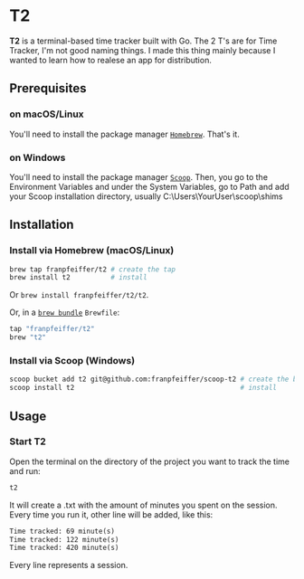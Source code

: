 # T2

**T2** is a terminal-based time tracker built with Go.
The 2 T's are for Time Tracker, I'm not good naming things.
I made this thing mainly because I wanted to learn how to 
realese an app for distribution.

## Prerequisites

### on macOS/Linux
You'll need to install the package manager [`Homebrew`](https://brew.sh/). That's it.

### on Windows
You'll need to install the package manager [`Scoop`](https://scoop.sh/).
Then, you go to the Environment Variables and under the System Variables, 
go to Path and add your Scoop installation directory, usually C:\Users\YourUser\scoop\shims


## Installation

### Install via Homebrew (macOS/Linux)
```bash
brew tap franpfeiffer/t2 # create the tap
brew install t2          # install
```
Or `brew install franpfeiffer/t2/t2`.

Or, in a [`brew bundle`](https://github.com/Homebrew/homebrew-bundle) `Brewfile`:
```bash
tap "franpfeiffer/t2"
brew "t2"
```
### Install via Scoop (Windows)
```bash
scoop bucket add t2 git@github.com:franpfeiffer/scoop-t2 # create the bucket
scoop install t2                                         # install
```

## Usage

### Start T2
Open the terminal on the directory of the project you want to track the time and run:
```bash
t2 
```
It will create a .txt with the amount of minutes you spent on the session.
Every time you run it, other line will be added, like this:
```txt
Time tracked: 69 minute(s)
Time tracked: 122 minute(s)
Time tracked: 420 minute(s)
```
Every line represents a session.
